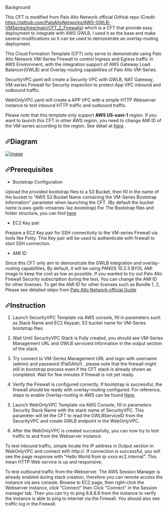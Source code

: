 </a>Background</h2>
<p dir="auto">This CFT is modified from Palo Alto Network official GitHub repo (Credit: <a href="https://github.com/PaloAltoNetworks/AWS-GWLB-VMSeries/tree/main/CFT_2_Firewalls">https://github.com/PaloAltoNetworks/AWS-GWLB-VMSeries/tree/main/CFT_2_Firewalls</a>) which is a CFT that provide easy deployment to integrate with AWS GWLB, I used it as the base and make several modifications so it can be used to demonstrate an overlay-routing deployment.</p>
<p dir="auto">This Cloud Formation Template (CFT) only serve to demonstrate using Palo Alto Network VM-Series Firewall to control Ingress and Egress traffic in AWS Environment, with the integration support of AWS Gateway Load Balancer(GWLB) and Overlay-routing capabilities of Palo Alto VM-Series.</p>
<p dir="auto">SecurityVPC.yaml
will create a Security VPC with GWLB, NAT Gateway, VM-series Firewall for Security inspection to protect App VPC inbound and outbound traffic.</p>
<p dir="auto">WebOnlyVPC.yaml
will create a APP VPC with a simple HTTP Webserver instance to test inbound HTTP traffic and outbound traffic.</p>
<p dir="auto">Please note that this template only support <strong>AWS US-east-1</strong> region. If you want to launch this CFT in other AWS region, you need to change AMI ID of the VM-series according to the region. See detail at <a href="https://docs.paloaltonetworks.com/vm-series/11-0/vm-series-deployment/set-up-the-vm-series-firewall-on-aws/deploy-the-vm-series-firewall-on-aws/obtain-the-ami/get-amazon-machine-image-ids" rel="nofollow">Here</a> .</p>
<h2 dir="auto"><a id="user-content-diagram" class="anchor" aria-hidden="true" href="#diagram"><svg class="octicon octicon-link" viewBox="0 0 16 16" version="1.1" width="16" height="16" aria-hidden="true"><path fill-rule="evenodd" d="M7.775 3.275a.75.75 0 001.06 1.06l1.25-1.25a2 2 0 112.83 2.83l-2.5 2.5a2 2 0 01-2.83 0 .75.75 0 00-1.06 1.06 3.5 3.5 0 004.95 0l2.5-2.5a3.5 3.5 0 00-4.95-4.95l-1.25 1.25zm-4.69 9.64a2 2 0 010-2.83l2.5-2.5a2 2 0 012.83 0 .75.75 0 001.06-1.06 3.5 3.5 0 00-4.95 0l-2.5 2.5a3.5 3.5 0 004.95 4.95l1.25-1.25a.75.75 0 00-1.06-1.06l-1.25 1.25a2 2 0 01-2.83 0z"></path></svg></a>Diagram</h2>
<p dir="auto"><a target="_blank" rel="noopener noreferrer nofollow" href="https://user-images.githubusercontent.com/22727679/208853498-8d8966a7-b9b2-472b-a91a-5cc8a2e70d00.png"><img src="https://user-images.githubusercontent.com/22727679/208853498-8d8966a7-b9b2-472b-a91a-5cc8a2e70d00.png" alt="image" style="max-width: 100%;"></a></p>
<h2 dir="auto"><a id="user-content-prerequisites" class="anchor" aria-hidden="true" href="#prerequisites"><svg class="octicon octicon-link" viewBox="0 0 16 16" version="1.1" width="16" height="16" aria-hidden="true"><path fill-rule="evenodd" d="M7.775 3.275a.75.75 0 001.06 1.06l1.25-1.25a2 2 0 112.83 2.83l-2.5 2.5a2 2 0 01-2.83 0 .75.75 0 00-1.06 1.06 3.5 3.5 0 004.95 0l2.5-2.5a3.5 3.5 0 00-4.95-4.95l-1.25 1.25zm-4.69 9.64a2 2 0 010-2.83l2.5-2.5a2 2 0 012.83 0 .75.75 0 001.06-1.06 3.5 3.5 0 00-4.95 0l-2.5 2.5a3.5 3.5 0 004.95 4.95l1.25-1.25a.75.75 0 00-1.06-1.06l-1.25 1.25a2 2 0 01-2.83 0z"></path></svg></a>Prerequisites</h2>
<ul dir="auto">
<li>Bootstrap Configuration</li>
</ul>
<p dir="auto">Upload the provided bootstrap files to a S3 Bucket, then fill in the name of the bucket to  "AWS S3 Bucket Name containing the VM-Series Bootstrap Information" parameter when launching the CFT. (By default the bucket name is:aws-gwlb-vmseries-1az-bootstrap)
For The Bootstrap files and folder structure, you can find <a href="https://docs.paloaltonetworks.com/vm-series/11-0/vm-series-deployment/bootstrap-the-vm-series-firewall/bootstrap-the-vm-series-firewall-in-aws" rel="nofollow">here</a></p>
<ul dir="auto">
<li>EC2 Key pair</li>
</ul>
<p dir="auto">Prepare a EC2 Key pair for SSH connectivity to the VM-series Firewall via tools like Putty.
This Key pair will be used to authenticate with firewall to start SSH connection.</p>
<ul dir="auto">
<li>AMI ID</li>
</ul>
<p dir="auto">Since this CFT only aim to demonstrate the GWLB integration and overlay-routing capabilities,
By default, it will be using PANOS 10.2.3 BYOL AMI image to keep the cost as low as possible.
If you wanted to try out Palo Alto Firewall Security subscription during the test,
You can change the AMI ID for other licenses.
To get the AMI ID for other licenses such as Bundle 1, 2,
Please see detailed steps from <a href="https://docs.paloaltonetworks.com/vm-series/11-0/vm-series-deployment/set-up-the-vm-series-firewall-on-aws/deploy-the-vm-series-firewall-on-aws/obtain-the-ami/get-amazon-machine-image-ids" rel="nofollow">Palo Alto Network official Guide</a></p>
<h2 dir="auto"><a id="user-content-instruction" class="anchor" aria-hidden="true" href="#instruction"><svg class="octicon octicon-link" viewBox="0 0 16 16" version="1.1" width="16" height="16" aria-hidden="true"><path fill-rule="evenodd" d="M7.775 3.275a.75.75 0 001.06 1.06l1.25-1.25a2 2 0 112.83 2.83l-2.5 2.5a2 2 0 01-2.83 0 .75.75 0 00-1.06 1.06 3.5 3.5 0 004.95 0l2.5-2.5a3.5 3.5 0 00-4.95-4.95l-1.25 1.25zm-4.69 9.64a2 2 0 010-2.83l2.5-2.5a2 2 0 012.83 0 .75.75 0 001.06-1.06 3.5 3.5 0 00-4.95 0l-2.5 2.5a3.5 3.5 0 004.95 4.95l1.25-1.25a.75.75 0 00-1.06-1.06l-1.25 1.25a2 2 0 01-2.83 0z"></path></svg></a>Instruction</h2>
<ol dir="auto">
<li>
<p dir="auto">Launch SecurityVPC Template via AWS console, fill in parameters such as Stack Name and EC2 Keypair, S3 bucket name for VM-Series bootstrap files.</p>
</li>
<li>
<p dir="auto">Wait Until SecurityVPC Stack is Fully created, you should see VM-Series Management URL and GWLB serviceid information in the output section of the stack.</p>
</li>
<li>
<p dir="auto">Try connect to VM-Series Management URL and login with username (admin) and password (Pal0Alto!) , please note that the firewall might still in bootstrap process even if the CFT stack is already shown as completed. Wait for few minutes if firewall is not yet ready.</p>
</li>
<li>
<p dir="auto">Verify the Firewall is configured correctly. If bootstrap is successful, the firewall should be ready with overlay-routing configured. For reference, steps to enable Overlay-routing in AWS can be found <a href="https://docs.paloaltonetworks.com/vm-series/10-1/vm-series-deployment/set-up-the-vm-series-firewall-on-aws/vm-series-integration-with-gateway-load-balancer/integrate-the-vm-series-with-an-aws-gateway-load-balancer/enable-overlay-routing-for-the-vm-series-on-aws" rel="nofollow">Here</a>.</p>
</li>
<li>
<p dir="auto">Launch WebOnlyVPC Template  via AWS Console, fill in parameters Security Stack Name with the stack name of SecurityVPC. This parameter will let the CFT to read the GWLBServiceID from the SecurityVPC and create GWLB endpoint in the WebOnlyVPC.</p>
</li>
<li>
<p dir="auto">After the WebOnlyVPC is created successfully, you can now try to test traffic to and from the Webserver instance.</p>
</li>
</ol>
<p dir="auto">To test inbound traffic, simple locate the IP address in Output section in WebOnlyVPC and connect with http://. If connection is successful, you will     see the page response with "Hello World from ip-xxxx.ec2.internal". This mean HTTP Web service is up and responsive.</p>
<p dir="auto">To test outbound traffic from the Webserver. The AWS Session Manager is already enabled during stack creation, therefore you can remote access the instance via aws console. Browse to EC2 page, then right-click the Webserver instance, click "Connect" then Click "Connect" in the Session manager tab. Then you can try to ping       8.8.8.8 from the instance to verify the instance is able to ping to internet via the Firewall. You should also see traffic log in the Firewall.</p>
</article>
